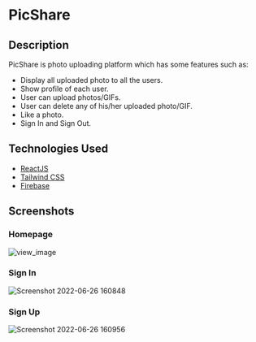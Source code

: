 # PicShare


## Description


PicShare is photo uploading platform which has some features such as:

- Display all uploaded photo to all the users.
- Show profile of each user.
- User can upload photos/GIFs.
- User can delete any of his/her uploaded photo/GIF.
- Like a photo.
- Sign In and Sign Out.


## Technologies Used

- [ReactJS](https://reactjs.org/)
- [Tailwind CSS](https://tailwindcss.com)
- [Firebase](https://firebase.google.com/docs)

## Screenshots

### Homepage 

![view_image](https://user-images.githubusercontent.com/94686742/175810760-981e214c-5638-4d5e-b8c2-7e5182724ce0.png)

### Sign In 

![Screenshot 2022-06-26 160848](https://user-images.githubusercontent.com/94686742/175810770-9c2d89ad-ad27-417b-9dc9-9c1a2814ea43.png)

### Sign Up

![Screenshot 2022-06-26 160956](https://user-images.githubusercontent.com/94686742/175810777-954b6123-f4b5-4c69-ba38-1200c7d61908.png)

